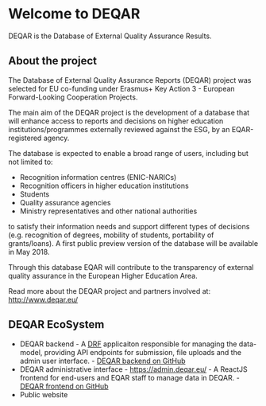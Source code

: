 # Welcome to DEQAR

DEQAR is the Database of External Quality Assurance Results.

## About the project

The Database of External Quality Assurance Reports (DEQAR) project was selected for EU co-funding under Erasmus+ Key Action 3 - European Forward-Looking Cooperation Projects.

The main aim of the DEQAR project is the development of a database that will enhance access to reports and decisions on higher education institutions/programmes externally reviewed against the ESG, by an EQAR-registered agency.

The database is expected to enable a broad range of users, including but not limited to:

* Recognition information centres (ENIC-NARICs)
* Recognition officers in higher education institutions
* Students
* Quality assurance agencies
* Ministry representatives and other national authorities

to satisfy their information needs and support different types of decisions (e.g. recognition of degrees, mobility of students, portability of grants/loans). A first public preview version of the database will be available in May 2018.

Through this database EQAR will contribute to the transparency of external quality assurance in the European Higher Education Area.

Read more about the DEQAR project and partners involved at: <http://www.deqar.eu/>

## DEQAR EcoSystem

* DEQAR backend - A [DRF](http://www.django-rest-framework.org/) applicaiton responsible for managing the data-model, providing API endpoints for submission, file uploads and the admin user interface. - [DEQAR backend on GitHub](https://www.github.com/eqar/eqar_backend)
* DEQAR administrative interface - <https://admin.deqar.eu/> - A ReactJS frontend for end-users and EQAR staff to manage data in DEQAR. - [DEQAR frontend on GitHub](https://www.github.com/eqar/eqar_frontend)
* Public website

